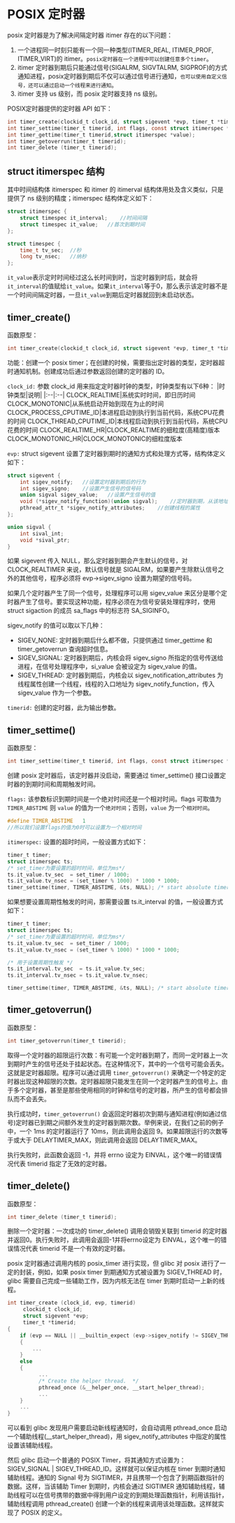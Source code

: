 # POSIX 定时器
posix 定时器是为了解决间隔定时器 itimer 存在的以下问题：

1. 一个进程同一时刻只能有一个同一种类型(ITIMER_REAL, ITIMER_PROF, ITIMER_VIRT)的 itimer。`posix定时器在一个进程中可以创建任意多个timer`。
2. itimer 定时器到期后只能通过信号(SIGALRM, SIGVTALRM, SIGPROF)的方式通知进程，posix定时器到期后不仅可以通过信号进行通知，`也可以使用自定义信号，还可以通过启动一个线程来进行通知`。
3. itimer 支持 us 级别，而 posix 定时器支持 ns 级别。

POSIX定时器提供的定时器 API 如下：

```c
int timer_create(clockid_t clock_id, struct sigevent *evp, timer_t *timerid)；
int timer_settime(timer_t timerid, int flags, const struct itimerspec *value, struct itimerspect *ovalue);
int timer_gettime(timer_t timerid,struct itimerspec *value);
int timer_getoverrun(timer_t timerid);
int timer_delete (timer_t timerid);
```

## struct itimerspec 结构
其中时间结构体 itimerspec 和 itimer 的 itimerval 结构体用处及含义类似，只是提供了 ns 级别的精度；itimerspec 结构体定义如下：

```c
struct itimerspec {
    struct timespec it_interval;    //时间间隔
    struct timespec it_value;   //首次到期时间
};

struct timespec {
    time_t tv_sec;  //秒
    long tv_nsec;   //纳秒
};
```

`it_value`表示定时时间经过这么长时间到时，当定时器到时后，就会将`it_interval`的值赋给`it_value`。如果`it_interval`等于0，那么表示该定时器不是一个时间间隔定时器，一旦`it_value`到期后定时器就回到未启动状态。

## timer_create()
函数原型：

```c
int timer_create(clockid_t clock_id, struct sigevent *evp, timer_t *timerid);
```

功能：创建一个 posix timer；在创建的时候，需要指出定时器的类型，定时器超时通知机制。创建成功后通过参数返回创建的定时器的 ID。

`clock_id:` 参数 clock_id 用来指定定时器时钟的类型，时钟类型有以下6种：
|时钟类型|说明|
|:--|:--|
CLOCK_REALTIME|系统实时时间，即日历时间
CLOCK_MONOTONIC|从系统启动开始到现在为止的时间
CLOCK_PROCESS_CPUTIME_ID|本进程启动到执行到当前代码，系统CPU花费的时间
CLOCK_THREAD_CPUTIME_ID|本线程启动到执行到当前代码，系统CPU花费的时间
CLOCK_REALTIME_HR|CLOCK_REALTIME的细粒度(高精度)版本
CLOCK_MONOTONIC_HR|CLOCK_MONOTONIC的细粒度版本

`evp:` struct sigevent 设置了定时器到期时的通知方式和处理方式等，结构体定义如下：

```c
struct sigevent {
    int sigev_notify;   //设置定时器到期后的行为
    int sigev_signo;    //设置产生信号的信号码
    union sigval sigev_value;   //设置产生信号的值
    void (*sigev_notify_function)(union sigval);    //定时器到期，从该地址启动一个线程
    pthread_attr_t *sigev_notify_attributes;    //创建线程的属性
};

union sigval {
    int sival_int;
    void *sival_ptr;
}
```

如果 sigevent 传入 NULL，那么定时器到期会产生默认的信号，对 CLOCK_REALTIMER 来说，默认信号就是 SIGALRM，如果要产生除默认信号之外的其他信号，程序必须将 evp->sigev_signo 设置为期望的信号码。

如果几个定时器产生了同一个信号，处理程序可以用 sigev_value 来区分是哪个定时器产生了信号。要实现这种功能，程序必须在为信号安装处理程序时，使用 struct sigaction 的成员 sa_flags 中的标志符 SA_SIGINFO。

sigev_notify 的值可以取以下几种：
- SIGEV_NONE: 定时器到期后什么都不做，只提供通过 timer_gettime 和 timer_getoverrun 查询超时信息。
- SIGEV_SIGNAL: 定时器到期后，内核会将 sigev_signo 所指定的信号传送给进程，在信号处理程序中，si_value 会被设定为 sigev_value 的值。
- SIGEV_THREAD: 定时器到期后，内核会以 sigev_notification_attributes 为线程属性创建一个线程，线程的入口地址为 sigev_notify_function，传入 sigev_value 作为一个参数。

`timerid:` 创建的定时器，此为输出参数。

## timer_settime()
函数原型：

```c
int timer_settime(timer_t timerid, int flags, const struct itimerspec *value, struct itimerspect *ovalue);
```

创建 posix 定时器后，该定时器并没启动，需要通过 timer_settime() 接口设置定时器的到期时间和周期触发时间。

`flags:` 该参数标识到期时间是一个绝对时间还是一个相对时间。flags 可取值为 `TIMER_ABSTIME` 则 `value` 的值为一个`绝对时间`；否则，`value` 为一个`相对时间`。

```c
#define TIMER_ABSTIME   1
//所以我们设置flags的值为0时可以设置为一个相对时间
```

`itimerspec:` 设置的超时时间，一般设置方式如下：

```c
timer_t timer;
struct itimerspec ts;
/* set_timer为要设置的超时时间，单位为ms*/
ts.it_value.tv_sec  = set_timer / 1000;
ts.it_value.tv_nsec = (set_timer % 1000) * 1000 * 1000;
timer_settime(timer, TIMER_ABSTIME, &ts, NULL); /* start absolute timer */
```

如果想要设置周期性触发的时间，那需要设置 ts.it_interval 的值，一般设置方式如下：

```c
timer_t timer;
struct itimerspec ts;
/* set_timer为要设置的超时时间，单位为ms*/
ts.it_value.tv_sec  = set_timer / 1000;
ts.it_value.tv_nsec = (set_timer % 1000) * 1000 * 1000;

/* 用于设置周期性触发 */
ts.it_interval.tv_sec  = ts.it_value.tv_sec;
ts.it_interval.tv_nsec = ts.it_value.tv_nsec;

timer_settime(timer, TIMER_ABSTIME, &ts, NULL); /* start absolute timer */
```

## timer_getoverrun()
函数原型：

```c
int timer_getoverrun(timer_t timerid);
```

取得一个定时器的超限运行次数：有可能一个定时器到期了，而同一定时器上一次到期时产生的信号还处于挂起状态。在这种情况下，其中的一个信号可能会丢失。这就是定时器超限。程序可以通过调用 `timer_getoverrun()` 来确定一个特定的定时器出现这种超限的次数。定时器超限只能发生在同一个定时器产生的信号上。由于多个定时器，甚至是那些使用相同的时钟和信号的定时器，所产生的信号都会排队而不会丢失。

执行成功时，`timer_getoverrun()` 会返回定时器初次到期与通知进程(例如通过信号)定时器已到期之间额外发生的定时器到期次数。举例来说，在我们之前的例子中，一个 1ms 的定时器运行了 10ms，则此调用会返回 9。如果超限运行的次数等于或大于 DELAYTIMER_MAX，则此调用会返回 DELAYTIMER_MAX。

执行失败时，此函数会返回 -1，并将 errno 设定为 EINVAL，这个唯一的错误情况代表 timerid 指定了无效的定时器。

## timer_delete()
函数原型：

```c
int timer_delete (timer_t timerid);
```

删除一个定时器：一次成功的 timer_delete() 调用会销毁关联到 timerid 的定时器并返回0。执行失败时，此调用会返回-1并将errno设定为 EINVAL，这个唯一的错误情况代表 timerid 不是一个有效的定时器。

posix 定时器通过调用内核的 posix_timer 进行实现，但 glibc 对 posix 进行了一定的封装，例如，如果 posix timer 到期通知方式被设置为 SIGEV_THREAD 时，glibc 需要自己完成一些辅助工作，因为内核无法在 timer 到期时启动一上新的线程。

```c
int timer_create (clock_id, evp, timerid)
     clockid_t clock_id;
     struct sigevent *evp;
     timer_t *timerid;
{
    if (evp == NULL || __builtin_expect (evp->sigev_notify != SIGEV_THREAD, 1))
    {
        ...
    }
    else
    {
          ...
          /* Create the helper thread.  */
          pthread_once (&__helper_once, __start_helper_thread);
          ...
    }
    ...
}
```

可以看到 glibc 发现用户需要启动新线程通知时，会自动调用 pthread_once 启动一个辅助线程(__start_helper_thread)，用 sigev_notify_attributes 中指定的属性设置该辅助线程。

然后 glibc 启动一个普通的 POSIX Timer，将其通知方式设置为：SIGEV_SIGNAL | SIGEV_THREAD_ID。这样就可以保证内核在 timer 到期时通知辅助线程。通知的 Signal 号为 SIGTIMER，并且携带一个包含了到期函数指针的数据。这样，当该辅助 Timer 到期时，内核会通过 SIGTIMER 通知辅助线程，辅助线程可以在信号携带的数据中得到用户设定的到期处理函数指针，利用该指针，辅助线程调用 pthread_create() 创建一个新的线程来调用该处理函数。这样就实现了 POSIX 的定义。